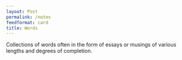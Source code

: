 ```yaml
---
layout: Post
permalink: /notes
feedformat: card
title: Words
---
```


Collections of words often in the form of essays or musings of various lengths and degrees of completion.